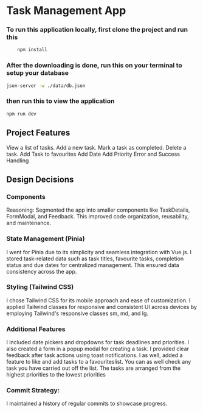 # Task Management App

### To run this application locally, first clone the project and run this

```sh
    npm install
```

### After the downloading is done, run this on your terminal to setup your database

```sh
json-server -w ./data/db.json
```

### then run this to view the application

```sh
npm run dev
```

## Project Features

View a list of tasks.
Add a new task.
Mark a task as completed.
Delete a task.
Add Task to favourites
Add Date
Add Priority
Error and Success Handling

## Design Decisions

### Components

Reasoning: Segmented the app into smaller components like TaskDetails, FormModal, and Feedback. This improved code organization, reusability, and maintenance.

### State Management (Pinia)

I went for Pinia due to its simplicity and seamless integration with Vue.js. I stored task-related data such as task titles, favourite tasks, completion status and due dates for centralized management. This ensured data consistency across the app.

### Styling (Tailwind CSS)

I chose Tailwind CSS for its mobile approach and ease of customization. I applied Tailwind classes for responsive and consistent UI across devices by employing Tailwind's responsive classes sm, md, and lg.

### Additional Features

I included date pickers and dropdowns for task deadlines and priorities. I also created a form in a popup modal for creating a task. I provided clear feedback after task actions using toast notifications. I as well, added a feature to like and add tasks to a favouriteslist. You can as well check any task you have carried out off the list. The tasks are arranged from the highest priorities to the lowest priorities

### Commit Strategy:

I maintained a history of regular commits to showcase progress.
